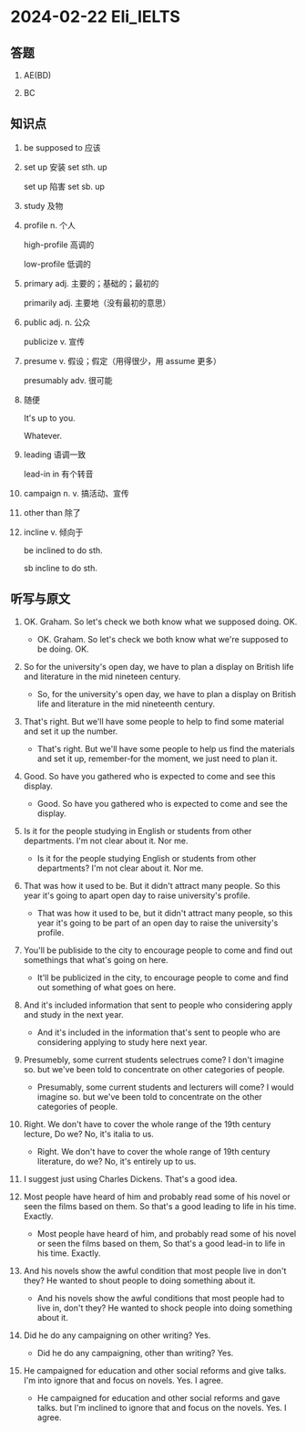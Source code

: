 # 2024-02-22 Eli_IELTS

## 答题

1. AE(BD)

2. BC

## 知识点

1. be supposed to 应该

2. set up 安装 set sth. up

   set up 陷害 set sb. up

3. study 及物

4. profile n. 个人

   high-profile 高调的

   low-profile 低调的

5. primary adj. 主要的；基础的；最初的

   primarily adj. 主要地（没有最初的意思）

6. public adj. n. 公众

   publicize v. 宣传

7. presume v. 假设；假定（用得很少，用 assume 更多）

   presumably adv. 很可能

8. 随便

   It's up to you.

   Whatever.

9. leading 语调一致

   lead-in in 有个转音

10. campaign n. v. 搞活动、宣传

11. other than 除了

12. incline v. 倾向于

    be inclined to do sth.

    sb incline to do sth.

## 听写与原文

1. OK. Graham. So let's check we both know what we supposed doing. OK.

   - OK. Graham. So let's check we both know what we're supposed to be doing. OK.

2. So for the university's open day, we have to plan a display on British life and literature in the mid nineteen century.

   - So, for the university's open day, we have to plan a display on British life and literature in the mid nineteenth century.

3. That's right. But we'll have some people to help to find some material and set it up the number.

   - That's right. But we'll have some people to help us find the materials and set it up, remember-for the moment, we just need to plan it.

4. Good. So have you gathered who is expected to come and see this display.

   - Good. So have you gathered who is expected to come and see the display.

5. Is it for the people studying in English or students from other departments. I'm not clear about it. Nor me.

   - Is it for the people studying English or students from other departments? I'm not clear about it. Nor me.

6. That was how it used to be. But it didn't attract many people. So this year it's going to apart open day to raise university's profile.

   - That was how it used to be, but it didn't attract many people, so this year it's going to be part of an open day to raise the university's profile.

7. You'll be publiside to the city to encourage people to come and find out somethings that what's going on here.

   - It'll be publicized in the city, to encourage people to come and find out something of what goes on here.

8. And it's included information that sent to people who considering apply and study in the next year.

   - And it's included in the information that's sent to people who are considering applying to study here next year.

9. Presumebly, some current students selectrues come? I don't imagine so. but we've been told to concentrate on other categories of people.

   - Presumably, some current students and lecturers will come? I would imagine so. but we've been told to concentrate on the other categories of people.

10. Right. We don't have to cover the whole range of the 19th century lecture, Do we? No, it's italia to us.

    - Right. We don't have to cover the whole range of 19th century literature, do we? No, it's entirely up to us.

11. I suggest just using Charles Dickens. That's a good idea.

12. Most people have heard of him and probably read some of his novel or seen the films based on them. So that's a good leading to life in his time. Exactly.

    - Most people have heard of him, and probably read some of his novel or seen the films based on them, So that's a good lead-in to life in his time. Exactly.

13. And his novels show the awful condition that most people live in don't they? He wanted to shout people to doing something about it.

    - And his novels show the awful conditions that most people had to live in, don't they? He wanted to shock people into doing something about it.

14. Did he do any campaigning on other writing? Yes.

    - Did he do any campaigning, other than writing? Yes.

15. He campaigned for education and other social reforms and give talks. I'm into ignore that and focus on novels. Yes. I agree.

    - He campaigned for education and other social reforms and gave talks. but I'm inclined to ignore that and focus on the novels. Yes. I agree.
